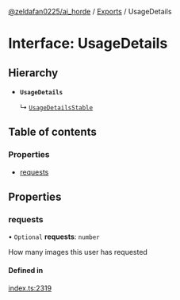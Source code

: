 [@zeldafan0225/ai_horde](../README.md) / [Exports](../modules.md) / UsageDetails

# Interface: UsageDetails

## Hierarchy

- **`UsageDetails`**

  ↳ [`UsageDetailsStable`](UsageDetailsStable.md)

## Table of contents

### Properties

- [requests](UsageDetails.md#requests)

## Properties

### requests

• `Optional` **requests**: `number`

How many images this user has requested

#### Defined in

[index.ts:2319](https://github.com/ZeldaFan0225/ai_horde/blob/9b3ae88/index.ts#L2319)

